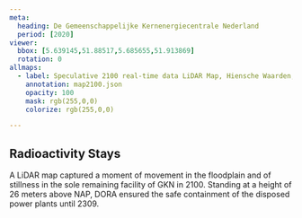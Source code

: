 ```yaml
---
meta:
  heading: De Gemeenschappelijke Kernenergiecentrale Nederland
  period: [2020]
viewer:
  bbox: [5.639145,51.88517,5.685655,51.913869]
  rotation: 0
allmaps:
  - label: Speculative 2100 real-time data LiDAR Map, Hiensche Waarden, 2023. 420 x 240 mm, scale 1:10,000. The Berlage.
    annotation: map2100.json
    opacity: 100
    mask: rgb(255,0,0)
    colorize: rgb(255,0,0)

---
```


## Radioactivity Stays

A LiDAR map captured a moment of movement in the floodplain and of stillness in the sole remaining facility of GKN in 2100. Standing at a height of 26 meters above NAP, DORA ensured the safe containment of the disposed power plants until 2309. 

